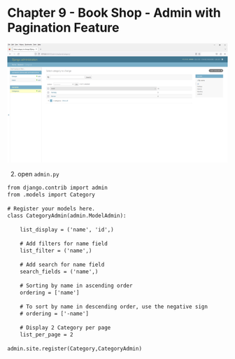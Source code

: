 # Chapter 9 - Book Shop - Admin with Pagination Feature
 
![Image](1.PNG)

2. open `admin.py`

```
from django.contrib import admin
from .models import Category

# Register your models here.
class CategoryAdmin(admin.ModelAdmin):

    list_display = ('name', 'id',)

    # Add filters for name field
    list_filter = ('name',)

    # Add search for name field
    search_fields = ('name',)

    # Sorting by name in ascending order
    ordering = ['name']

    # To sort by name in descending order, use the negative sign
    # ordering = ['-name']

    # Display 2 Category per page
    list_per_page = 2

admin.site.register(Category,CategoryAdmin)
```